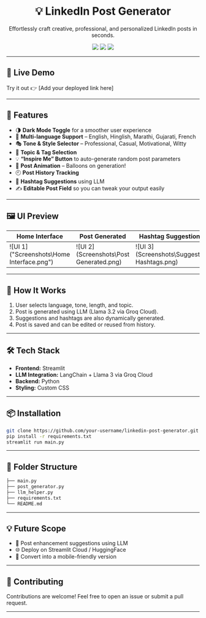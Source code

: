 <h1 align="center">💡 LinkedIn Post Generator</h1>
<p align="center">
  Effortlessly craft creative, professional, and personalized LinkedIn posts in seconds.
</p>

<p align="center">
  <img src="https://img.shields.io/badge/Streamlit-App-red?logo=streamlit" />
  <img src="https://img.shields.io/badge/LLM-Llama 3-blueviolet?logo=openai" />
  <img src="https://img.shields.io/badge/Groq-Accelerated-success?logo=groq" />
</p>

---

## 🚀 Live Demo

Try it out 👉 [Add your deployed link here]

---

## 🎯 Features

- 🌗 **Dark Mode Toggle** for a smoother user experience
- 📝 **Multi-language Support** – English, Hinglish, Marathi, Gujarati, French
- 🎭 **Tone & Style Selector** – Professional, Casual, Motivational, Witty
- 📌 **Topic & Tag Selection**
- 💡 **“Inspire Me” Button** to auto-generate random post parameters
- 🎉 **Post Animation** – Balloons on generation!
- 🕘 **Post History Tracking**
- 🔖 **Hashtag Suggestions** using LLM
- ✍️ **Editable Post Field** so you can tweak your output easily

---

## 🖼️ UI Preview

| Home Interface | Post Generated | Hashtag Suggestions |
| -------------- | -------------- | ------------------- |
| ![UI 1]("Screenshots\Home Interface.png") | ![UI 2](Screenshots\Post Generated.png) | ![UI 3](Screenshots\Suggested Hashtags.png) |

---

## 🧠 How It Works

1. User selects language, tone, length, and topic.
2. Post is generated using LLM (Llama 3.2 via Groq Cloud).
3. Suggestions and hashtags are also dynamically generated.
4. Post is saved and can be edited or reused from history.

---

## 🛠️ Tech Stack

- **Frontend:** Streamlit
- **LLM Integration:** LangChain + Llama 3 via Groq Cloud
- **Backend:** Python
- **Styling:** Custom CSS

---

## 📦 Installation

```bash
git clone https://github.com/your-username/linkedin-post-generator.git
pip install -r requirements.txt
streamlit run main.py
````

---

## 📁 Folder Structure

```bash
├── main.py
├── post_generator.py
├── llm_helper.py
├── requirements.txt
└── README.md
```

---

## 💡 Future Scope

* 🔄 Post enhancement suggestions using LLM
* 🌐 Deploy on Streamlit Cloud / HuggingFace
* 📱 Convert into a mobile-friendly version

---

## 🙌 Contributing

Contributions are welcome! Feel free to open an issue or submit a pull request.

---


